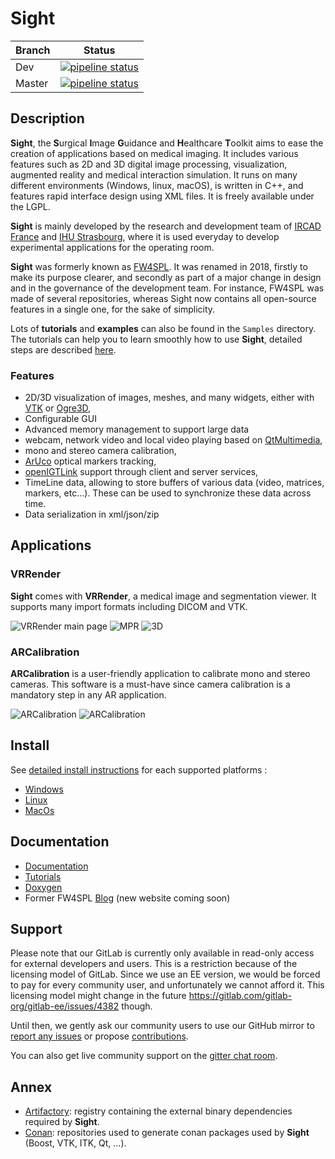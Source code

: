 # Sight

| Branch |    Status |
|--------|-----------|
| Dev    | [![pipeline status](https://git.ircad.fr/Sight/sight/badges/dev/pipeline.svg)](https://git.ircad.fr/Sight/sight/commits/dev) |
| Master | [![pipeline status](https://git.ircad.fr/Sight/sight/badges/master/pipeline.svg)](https://git.ircad.fr/Sight/sight/commits/master) |

## Description

**Sight**, the **S**urgical **I**mage **G**uidance and **H**ealthcare **T**oolkit aims to ease the creation of applications based on medical imaging.
It includes various features such as 2D and 3D digital image processing, visualization, augmented reality and medical interaction simulation. It runs on many different environments (Windows, linux, macOS), is written in C++, and features rapid interface design using XML files. It is freely available under the LGPL.

**Sight** is mainly developed by the research and development team of [IRCAD France](https://www.ircad.fr) and [IHU Strasbourg](https://www.ihu-strasbourg.eu), where it is used everyday to develop experimental applications for the operating room.

**Sight** was formerly known as [FW4SPL](https://github.com/fw4spl-org/fw4spl). It was renamed in 2018, firstly to make its purpose clearer, and secondly as part of a major change in design and in the governance of the development team. For instance, FW4SPL was made of several repositories, whereas Sight now contains all open-source features in a single one, for the sake of simplicity.

Lots of **tutorials** and **examples** can also be found in the `Samples` directory. The tutorials can help you to learn smoothly how to use **Sight**, detailed steps are described [here](https://sight.pages.ircad.fr/sight-doc/Tutorials/index.html).

### Features

* 2D/3D visualization of images, meshes, and many widgets, either with [VTK](https://www.vtk.org/) or [Ogre3D](https://www.ogre3d.org/),
* Configurable GUI
* Advanced memory management to support large data
* webcam, network video and local video playing based on [QtMultimedia](http://doc.qt.io/qt-5/qtmultimedia-index.html),
* mono and stereo camera calibration,
* [ArUco](https://sourceforge.net/projects/aruco/) optical markers tracking,
* [openIGTLink](http://openigtlink.org/) support through client and server services,
* TimeLine data, allowing to store buffers of various data (video, matrices, markers, etc...). These can be used to synchronize these data across time.
* Data serialization in xml/json/zip

## Applications

### VRRender

**Sight** comes with **VRRender**, a medical image and segmentation viewer. It supports many import formats including DICOM and VTK.

![VRRender main page](https://sight.pages.ircad.fr/sight-doc/_images/SDB.png)
![MPR](https://sight.pages.ircad.fr/sight-doc/_images/MPR.png)
![3D](https://sight.pages.ircad.fr/sight-doc/_images/3D.png)

### ARCalibration

**ARCalibration** is a user-friendly application to calibrate mono and stereo cameras. This software is a must-have since camera calibration is a mandatory step in any AR application.

![ARCalibration](https://sight.pages.ircad.fr/sight-doc/_images/calibration.png)
![ARCalibration](https://sight.pages.ircad.fr/sight-doc/_images/calibrationExt.png)

## Install

See [detailed install instructions](https://sight.pages.ircad.fr/sight-doc/Installation/index.html) for each supported platforms :

* [Windows](https://sight.pages.ircad.fr/sight-doc/Installation/src/WindowsInstall.html)
* [Linux](https://sight.pages.ircad.fr/sight-doc/Installation/src/LinuxInstall.html)
* [MacOs](https://sight.pages.ircad.fr/sight-doc/Installation/src/MacOSXInstall.html)

## Documentation

* [Documentation](https://sight.pages.ircad.fr/sight-doc)
* [Tutorials](https://sight.pages.ircad.fr/sight-doc/Tutorials/index.html)
* [Doxygen](https://sight.pages.ircad.fr/sight)
* Former FW4SPL [Blog](http://fw4spl-org.github.io/fw4spl-blog/) (new website coming soon)

## Support

Please note that our GitLab is currently only available in read-only access
for external developers and users. This is a restriction because of the licensing
model of GitLab. Since we use an EE version, we would be forced to pay for every
community user, and unfortunately we cannot afford it. This licensing
model might change in the
future https://gitlab.com/gitlab-org/gitlab-ee/issues/4382 though.

Until then, we gently ask our community users to use our GitHub mirror to [report any issues](https://github.com/IRCAD-IHU/sight/issues)
or propose [contributions](https://github.com/IRCAD-IHU/sight/pulls).

You can also get live community support on the [gitter chat room](https://gitter.im/IRCAD-IHU/sight-support).

## Annex

* [Artifactory](https://conan.ircad.fr): registry containing the external binary dependencies required by **Sight**.
* [Conan](https://git.ircad.fr/conan): repositories used to generate conan packages used by **Sight** (Boost, VTK, ITK, Qt, ...).

